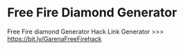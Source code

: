 # Free Fire Diamond Generator
Free Fire diamond Generator Hack Link Generator >>> https://bit.ly/GarenaFreeFirehack

